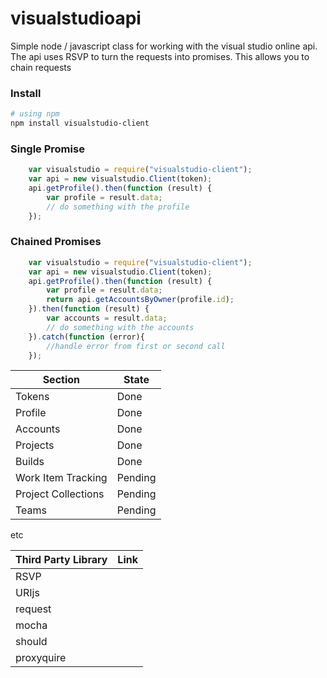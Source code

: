 visualstudioapi
===============

Simple node / javascript class for working with the visual studio online api. The api uses RSVP to turn the requests into promises.
This allows you to chain requests

### Install
```bash
# using npm
npm install visualstudio-client
```

### Single Promise

```javascript
    var visualstudio = require("visualstudio-client");
    var api = new visualstudio.Client(token);
    api.getProfile().then(function (result) {
        var profile = result.data;
	    // do something with the profile
    });
```

### Chained Promises

```javascript
    var visualstudio = require("visualstudio-client");
    var api = new visualstudio.Client(token);
    api.getProfile().then(function (result) {
        var profile = result.data;
        return api.getAccountsByOwner(profile.id);
    }).then(function (result) {
        var accounts = result.data;
		// do something with the accounts
    }).catch(function (error){
    	//handle error from first or second call
    });
```

| Section | State |
--------|--------
| Tokens | Done |
| Profile | Done |
| Accounts | Done |
| Projects | Done |
| Builds | Done|
| Work Item Tracking | Pending|
| Project Collections | Pending|
| Teams | Pending|

etc

|Third Party Library | Link |
|---------------------|------|
|RSVP||
|URIjs||
|request||
|mocha||
|should||
|proxyquire||
